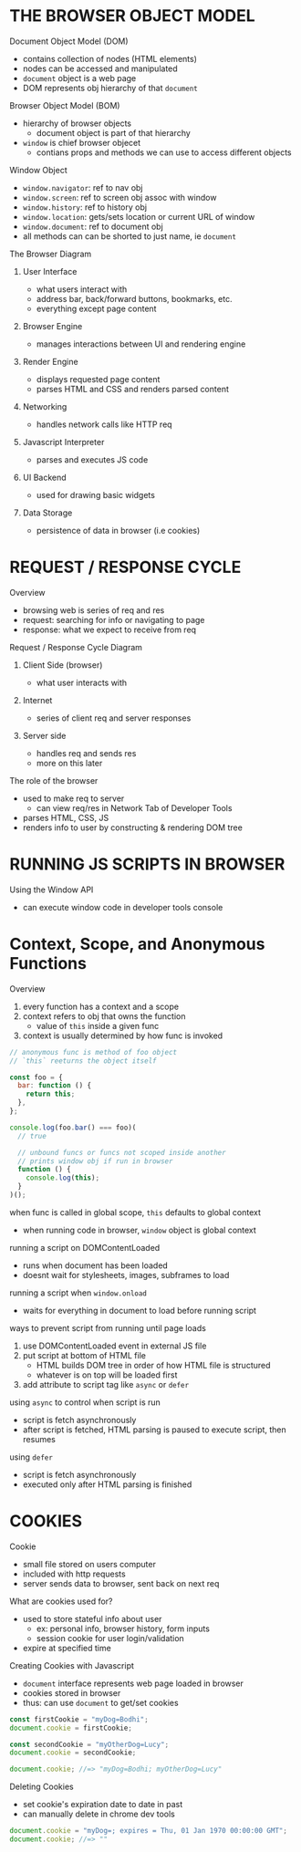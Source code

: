 # THE BROWSER OBJECT MODEL

Document Object Model (DOM)

- contains collection of nodes (HTML elements)
- nodes can be accessed and manipulated
- `document` object is a web page
- DOM represents obj hierarchy of that `document`

Browser Object Model (BOM)

- hierarchy of browser objects
  - document object is part of that hierarchy
- `window` is chief browser objecet
  - contians props and methods we can use to access different objects

Window Object

- `window.navigator`: ref to nav obj
- `window.screen`: ref to screen obj assoc with window
- `window.history`: ref to history obj
- `window.location`: gets/sets location or current URL of window
- `window.document`: ref to document obj
- all methods can can be shorted to just name, ie `document`

The Browser Diagram

1. User Interface

   - what users interact with
   - address bar, back/forward buttons, bookmarks, etc.
   - everything except page content

2. Browser Engine

   - manages interactions between UI and rendering engine

3. Render Engine

   - displays requested page content
   - parses HTML and CSS and renders parsed content

4. Networking

   - handles network calls like HTTP req

5. Javascript Interpreter

   - parses and executes JS code

6. UI Backend

   - used for drawing basic widgets

7. Data Storage
   - persistence of data in browser (i.e cookies)

# REQUEST / RESPONSE CYCLE

Overview

- browsing web is series of req and res
- request: searching for info or navigating to page
- response: what we expect to receive from req

Request / Response Cycle Diagram

1. Client Side (browser)

   - what user interacts with

2. Internet

   - series of client req and server responses

3. Server side
   - handles req and sends res
   - more on this later

The role of the browser

- used to make req to server
  - can view req/res in Network Tab of Developer Tools
- parses HTML, CSS, JS
- renders info to user by constructing & rendering DOM tree

# RUNNING JS SCRIPTS IN BROWSER

Using the Window API

- can execute window code in developer tools console

# Context, Scope, and Anonymous Functions

Overview

1. every function has a context and a scope
2. context refers to obj that owns the function
   - value of `this` inside a given func
3. context is usually determined by how func is invoked

```js
// anonymous func is method of foo object
// `this` reeturns the object itself

const foo = {
  bar: function () {
    return this;
  },
};

console.log(foo.bar() === foo)(
  // true

  // unbound funcs or funcs not scoped inside another
  // prints window obj if run in browser
  function () {
    console.log(this);
  }
)();
```

when func is called in global scope, `this` defaults to global context

- when running code in browser, `window` object is global context

running a script on DOMContentLoaded

- runs when document has been loaded
- doesnt wait for stylesheets, images, subframes to load

running a script when `window.onload`

- waits for everything in document to load before running script

ways to prevent script from running until page loads

1. use DOMContentLoaded event in external JS file
2. put script at bottom of HTML file
   - HTML builds DOM tree in order of how HTML file is structured
   - whatever is on top will be loaded first
3. add attribute to script tag like `async` or `defer`

using `async` to control when script is run

- script is fetch asynchronously
- after script is fetched, HTML parsing is paused to execute script, then resumes

using `defer`

- script is fetch asynchronously
- executed only after HTML parsing is finished

# COOKIES

Cookie

- small file stored on users computer
- included with http requests
- server sends data to browser, sent back on next req

What are cookies used for?

- used to store stateful info about user
  - ex: personal info, browser history, form inputs
  - session cookie for user login/validation
- expire at specified time

Creating Cookies with Javascript

- `document` interface represents web page loaded in browser
- cookies stored in browser
- thus: can use `document` to get/set cookies

```js
const firstCookie = "myDog=Bodhi";
document.cookie = firstCookie;

const secondCookie = "myOtherDog=Lucy";
document.cookie = secondCookie;

document.cookie; //=> "myDog=Bodhi; myOtherDog=Lucy"
```

Deleting Cookies

- set cookie's expiration date to date in past
- can manually delete in chrome dev tools

```js
document.cookie = "myDog=; expires = Thu, 01 Jan 1970 00:00:00 GMT";
document.cookie; //=> ""
```
